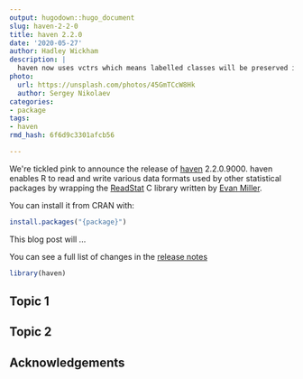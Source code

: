 ```yaml
---
output: hugodown::hugo_document
slug: haven-2-2-0
title: haven 2.2.0
date: '2020-05-27'
author: Hadley Wickham
description: |
  haven now uses vctrs which means labelled classes will be preserved in tidyr and dplyr operation.
photo:
  url: https://unsplash.com/photos/45GmTCcW8Hk
  author: Sergey Nikolaev
categories:
- package
tags:
- haven
rmd_hash: 6f6d9c3301afcb56

---
```



<!--
TODO:
* [ ] Find photo & update yaml metadata
* [ ] Create `thumbnail-sq.jpg`; height and width should be equal
* [ ] Create `thumbnail-wd.jpg`; width should be >5x height
* [ ] `hugodown::tidy_thumbnail()`
* [ ] Add intro sentence
* [ ] `use_tidy_thanks()`
-->

We're tickled pink to announce the release of [haven](https://haven.tidyverse.org) 2.2.0.9000. haven enables R to read and write various data formats used by other statistical packages by wrapping the [ReadStat](https://github.com/WizardMac/ReadStat) C library written by [Evan Miller](https://www.evanmiller.org/).

You can install it from CRAN with:


```r
install.packages("{package}")
```

This blog post will ...

You can see a full list of changes in the [release notes](%7B%20github_release%20%7D)


```r
library(haven)
```

## Topic 1

## Topic 2

## Acknowledgements
